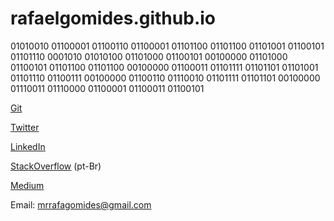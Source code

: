 # rafaelgomides.github.io
01010010 01100001 01100110 01100001 01101100 01101100 01101001 01100101 01101110 0001010 01010100 01101000 01100101 00100000 01101000 01100101 01101100 01101100 00100000 01100011 01101111 01101101 01101001 01101110 01100111 00100000 01100110 01110010 01101111 01101101 00100000 01110011 01110000 01100001 01100011 01100101

[Git](https://github.com/RafaelGomides)

[Twitter](https://twitter.com/Rafallien)

[LinkedIn](https://www.linkedin.com/in/rafagomides/)

[StackOverflow](https://pt.stackoverflow.com/users/87909/rafael-gomides) (pt-Br)

[Medium](https://medium.com/@mrrafagomides)

Email: mrrafagomides@gmail.com
